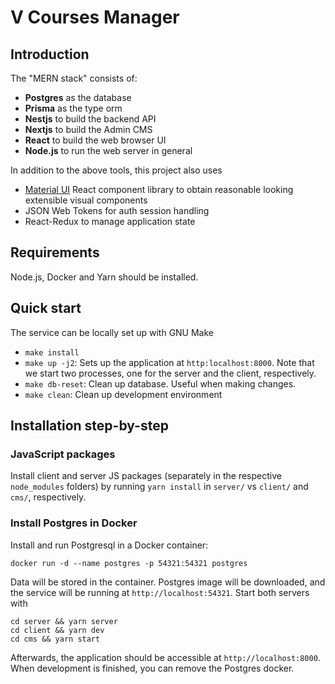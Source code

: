 # V Courses Manager

## Introduction

The "MERN stack" consists of:

- **Postgres** as the database
- **Prisma** as the type orm
- **Nestjs** to build the backend API
- **Nextjs** to build the Admin CMS
- **React** to build the web browser UI
- **Node.js** to run the web server in general

In addition to the above tools, this project also uses

- [Material UI](www.mui.com "Visit MUI.com") React component library to obtain
  reasonable looking extensible visual components
- JSON Web Tokens for auth session handling
- React-Redux to manage application state

## Requirements

Node.js, Docker and Yarn should be installed.

## Quick start

The service can be locally set up with GNU Make

  - `make install` 
  - `make up -j2`: Sets up the application at `http:localhost:8000`. Note that
    we start two processes, one for the server and the client, respectively.
  - `make db-reset`: Clean up database. Useful when making changes.
  - `make clean`: Clean up development environment

## Installation step-by-step

### JavaScript packages

Install client and server JS packages (separately in the respective
`node_modules` folders) by running `yarn install` in `server/` vs `client/` and `cms/`,
respectively.

### Install Postgres in Docker

Install and run Postgresql in a Docker container:

``` shell
docker run -d --name postgres -p 54321:54321 postgres
```

Data will be stored in the container. Postgres image will be downloaded, and the
service will be running at `http://localhost:54321`. Start both servers with

``` shell
cd server && yarn server
cd client && yarn dev
cd cms && yarn start
```

Afterwards, the application should be accessible at `http://localhost:8000`. When
development is finished, you can remove the Postgres docker.
